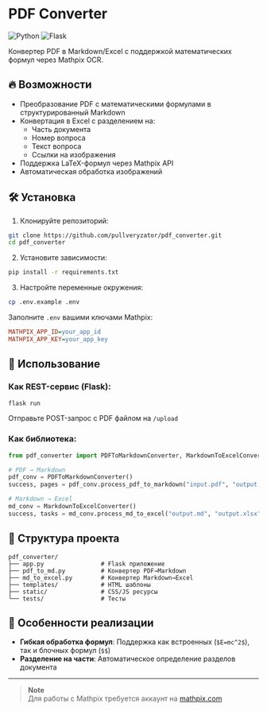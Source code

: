 # PDF Converter

![Python](https://img.shields.io/badge/python-3.8+-blue.svg)
![Flask](https://img.shields.io/badge/flask-2.0+-lightgrey.svg)

Конвертер PDF в Markdown/Excel с поддержкой математических формул через Mathpix OCR.

## 🔥 Возможности

- Преобразование PDF с математическими формулами в структурированный Markdown
- Конвертация в Excel с разделением на:
  - Часть документа
  - Номер вопроса
  - Текст вопроса
  - Ссылки на изображения
- Поддержка LaTeX-формул через Mathpix API
- Автоматическая обработка изображений

## 🛠 Установка

1. Клонируйте репозиторий:
```bash
git clone https://github.com/pullveryzator/pdf_converter.git
cd pdf_converter
```

2. Установите зависимости:
```bash
pip install -r requirements.txt
```

3. Настройте переменные окружения:
```bash
cp .env.example .env
```
Заполните `.env` вашими ключами Mathpix:
```ini
MATHPIX_APP_ID=your_app_id
MATHPIX_APP_KEY=your_app_key
```

## 🚀 Использование

### Как REST-сервис (Flask):
```bash
flask run
```
Отправьте POST-запрос с PDF файлом на `/upload`

### Как библиотека:
```python
from pdf_converter import PDFToMarkdownConverter, MarkdownToExcelConverter

# PDF → Markdown
pdf_conv = PDFToMarkdownConverter()
success, pages = pdf_conv.process_pdf_to_markdown("input.pdf", "output.md")

# Markdown → Excel
md_conv = MarkdownToExcelConverter()
success, tasks = md_conv.process_md_to_excel("output.md", "output.xlsx")
```

## 📂 Структура проекта
```
pdf_converter/
├── app.py                # Flask приложение
├── pdf_to_md.py          # Конвертер PDF→Markdown
├── md_to_excel.py        # Конвертер Markdown→Excel
├── templates/            # HTML шаблоны
├── static/               # CSS/JS ресурсы
└── tests/                # Тесты
```

## 🌟 Особенности реализации

- **Гибкая обработка формул**: Поддержка как встроенных (`$E=mc^2$`), так и блочных формул (`$$`)
- **Разделение на части**: Автоматическое определение разделов документа

---

> **Note**  
> Для работы с Mathpix требуется аккаунт на [mathpix.com](https://mathpix.com/)  